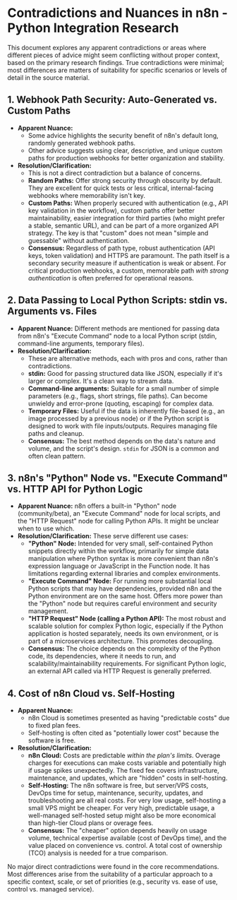 # Contradictions and Nuances in n8n - Python Integration Research

This document explores any apparent contradictions or areas where different pieces of advice might seem conflicting without proper context, based on the primary research findings. True contradictions were minimal; most differences are matters of suitability for specific scenarios or levels of detail in the source material.

## 1. Webhook Path Security: Auto-Generated vs. Custom Paths

*   **Apparent Nuance:**
    *   Some advice highlights the security benefit of n8n's default long, randomly generated webhook paths.
    *   Other advice suggests using clear, descriptive, and unique custom paths for production webhooks for better organization and stability.
*   **Resolution/Clarification:**
    *   This is not a direct contradiction but a balance of concerns.
    *   **Random Paths:** Offer strong security through obscurity by default. They are excellent for quick tests or less critical, internal-facing webhooks where memorability isn't key.
    *   **Custom Paths:** When properly secured with authentication (e.g., API key validation in the workflow), custom paths offer better maintainability, easier integration for third parties (who might prefer a stable, semantic URL), and can be part of a more organized API strategy. The key is that "custom" does not mean "simple and guessable" without authentication.
    *   **Consensus:** Regardless of path type, robust authentication (API keys, token validation) and HTTPS are paramount. The path itself is a secondary security measure if authentication is weak or absent. For critical production webhooks, a custom, memorable path *with strong authentication* is often preferred for operational reasons.

## 2. Data Passing to Local Python Scripts: stdin vs. Arguments vs. Files

*   **Apparent Nuance:** Different methods are mentioned for passing data from n8n's "Execute Command" node to a local Python script (stdin, command-line arguments, temporary files).
*   **Resolution/Clarification:**
    *   These are alternative methods, each with pros and cons, rather than contradictions.
    *   **stdin:** Good for passing structured data like JSON, especially if it's larger or complex. It's a clean way to stream data.
    *   **Command-line arguments:** Suitable for a small number of simple parameters (e.g., flags, short strings, file paths). Can become unwieldy and error-prone (quoting, escaping) for complex data.
    *   **Temporary Files:** Useful if the data is inherently file-based (e.g., an image processed by a previous node) or if the Python script is designed to work with file inputs/outputs. Requires managing file paths and cleanup.
    *   **Consensus:** The best method depends on the data's nature and volume, and the script's design. `stdin` for JSON is a common and often clean pattern.

## 3. n8n's "Python" Node vs. "Execute Command" vs. HTTP API for Python Logic

*   **Apparent Nuance:** n8n offers a built-in "Python" node (community/beta), an "Execute Command" node for local scripts, and the "HTTP Request" node for calling Python APIs. It might be unclear when to use which.
*   **Resolution/Clarification:** These serve different use cases:
    *   **"Python" Node:** Intended for very small, self-contained Python snippets directly within the workflow, primarily for simple data manipulation where Python syntax is more convenient than n8n's expression language or JavaScript in the Function node. It has limitations regarding external libraries and complex environments.
    *   **"Execute Command" Node:** For running more substantial local Python scripts that may have dependencies, provided n8n and the Python environment are on the same host. Offers more power than the "Python" node but requires careful environment and security management.
    *   **"HTTP Request" Node (calling a Python API):** The most robust and scalable solution for complex Python logic, especially if the Python application is hosted separately, needs its own environment, or is part of a microservices architecture. This promotes decoupling.
    *   **Consensus:** The choice depends on the complexity of the Python code, its dependencies, where it needs to run, and scalability/maintainability requirements. For significant Python logic, an external API called via HTTP Request is generally preferred.

## 4. Cost of n8n Cloud vs. Self-Hosting

*   **Apparent Nuance:**
    *   n8n Cloud is sometimes presented as having "predictable costs" due to fixed plan fees.
    *   Self-hosting is often cited as "potentially lower cost" because the software is free.
*   **Resolution/Clarification:**
    *   **n8n Cloud:** Costs are predictable *within the plan's limits*. Overage charges for executions can make costs variable and potentially high if usage spikes unexpectedly. The fixed fee covers infrastructure, maintenance, and updates, which are "hidden" costs in self-hosting.
    *   **Self-Hosting:** The n8n software is free, but server/VPS costs, DevOps time for setup, maintenance, security, updates, and troubleshooting are all real costs. For very low usage, self-hosting a small VPS might be cheaper. For very high, predictable usage, a well-managed self-hosted setup might also be more economical than high-tier Cloud plans or overage fees.
    *   **Consensus:** The "cheaper" option depends heavily on usage volume, technical expertise available (cost of DevOps time), and the value placed on convenience vs. control. A total cost of ownership (TCO) analysis is needed for a true comparison.

No major direct contradictions were found in the core recommendations. Most differences arise from the suitability of a particular approach to a specific context, scale, or set of priorities (e.g., security vs. ease of use, control vs. managed service).